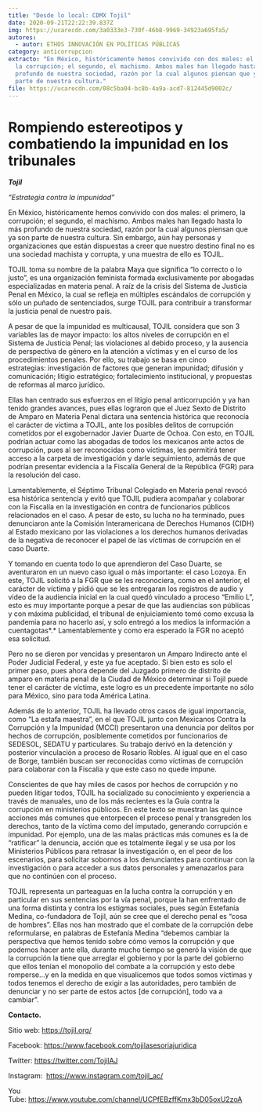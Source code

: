 ```yaml
---
title: "Desde lo local: CDMX Tojil"
date: 2020-09-21T22:22:39.837Z
img: https://ucarecdn.com/3a0333e3-730f-46b8-9969-34923a695fa5/
autores:
  - autor: ETHOS INNOVACIÓN EN POLÍTICAS PÚBLICAS
category: anticorrupcion
extracto: "En México, históricamente hemos convivido con dos males: el primero,
  la corrupción; el segundo, el machismo. Ambos males han llegado hasta lo más
  profundo de nuestra sociedad, razón por la cual algunos piensan que ya son
  parte de nuestra cultura."
file: https://ucarecdn.com/08c5ba04-bc8b-4a9a-acd7-812445d9002c/
---
```

<!--StartFragment-->

# Rompiendo estereotipos y combatiendo la impunidad en los tribunales

[](https://www.ethos.org.mx/wp-content/uploads/2020/09/loro_t_rosa.png)***Tojil***

*“Estrategia contra la impunidad”*

En México, históricamente hemos convivido con dos males: el primero, la corrupción; el segundo, el machismo. Ambos males han llegado hasta lo más profundo de nuestra sociedad, razón por la cual algunos piensan que ya son parte de nuestra cultura. Sin embargo, aún hay personas y organizaciones que están dispuestas a creer que nuestro destino final no es una sociedad machista y corrupta, y una muestra de ello es TOJIL.

TOJIL toma su nombre de la palabra Maya que significa “lo correcto o lo justo”, es una organización feminista formada exclusivamente por abogadas especializadas en materia penal. A raíz de la crisis del Sistema de Justicia Penal en México, la cual se refleja en múltiples escándalos de corrupción y sólo un puñado de sentenciados, surge TOJIL para contribuir a transformar la justicia penal de nuestro país.

A pesar de que la impunidad es multicausal, TOJIL considera que son 3 variables las de mayor impacto: los altos niveles de corrupción en el Sistema de Justicia Penal; las violaciones al debido proceso, y la ausencia de perspectiva de género en la atención a víctimas y en el curso de los procedimientos penales. Por ello, su trabajo se basa en cinco estrategias: investigación de factores que generan impunidad; difusión y comunicación; litigio estratégico; fortalecimiento institucional, y propuestas de reformas al marco jurídico.

Ellas han centrado sus esfuerzos en el litigio penal anticorrupción y ya han tenido grandes avances, pues ellas lograron que el Juez Sexto de Distrito de Amparo en Materia Penal dictara una sentencia histórica que reconocía el carácter de víctima a TOJIL, ante los posibles delitos de corrupción cometidos por el exgobernador Javier Duarte de Ochoa. Con esto, en TOJIL podrían actuar como las abogadas de todos los mexicanos ante actos de corrupción, pues al ser reconocidas como víctimas, les permitirá tener acceso a la carpeta de investigación y darle seguimiento, además de que podrían presentar evidencia a la Fiscalía General de la República (FGR) para la resolución del caso.

Lamentablemente, el Séptimo Tribunal Colegiado en Materia penal revocó esa histórica sentencia y evitó que TOJIL pudiera acompañar y colaborar con la Fiscalía en la investigación en contra de funcionarios públicos relacionados en el caso. A pesar de esto, su lucha no ha terminado, pues denunciaron ante la Comisión Interamericana de Derechos Humanos (CIDH) al Estado mexicano por las violaciones a los derechos humanos derivadas de la negativa de reconocer el papel de las víctimas de corrupción en el caso Duarte. 

Y tomando en cuenta todo lo que aprendieron del Caso Duarte, se aventuraron en un nuevo caso igual o más importante: el caso Lozoya. En este, TOJIL solicitó a la FGR que se les reconociera, como en el anterior, el carácter de víctima y pidió que se les entregaran los registros de audio y video de la audiencia inicial en la cual quedó vinculado a proceso “Emilio L”, esto es muy importante porque a pesar de que las audiencias son públicas y con máxima publicidad, el tribunal de enjuiciamiento tomó como excusa la pandemia para no hacerlo así, y solo entregó a los medios la información a cuentagotas*.* Lamentablemente y como era esperado la FGR no aceptó esa solicitud.

Pero no se dieron por vencidas y presentaron un Amparo Indirecto ante el Poder Judicial Federal, y este ya fue aceptado. Si bien esto es solo el primer paso, pues ahora depende del Juzgado primero de distrito de amparo en materia penal de la Ciudad de México determinar si Tojil puede tener el carácter de víctima, este logro es un precedente importante no sólo para México, sino para toda América Latina. 

Además de lo anterior, TOJIL ha llevado otros casos de igual importancia, como “La estafa maestra”, en el que TOJIL junto con Mexicanos Contra la Corrupción y la Impunidad (MCCI) presentaron una denuncia por delitos por hechos de corrupción, posiblemente cometidos por funcionarios de SEDESOL, SEDATU y particulares. Su trabajo derivó en la detención y posterior vinculación a proceso de Rosario Robles. Al igual que en el caso de Borge, también buscan ser reconocidas como víctimas de corrupción para colaborar con la Fiscalía y que este caso no quede impune.

Conscientes de que hay miles de casos por hechos de corrupción y no pueden litigar todos, TOJIL ha socializado su conocimiento y experiencia a través de manuales, uno de los más recientes es la Guía contra la corrupción en ministerios públicos. En este texto se muestran las quince acciones más comunes que entorpecen el proceso penal y transgreden los derechos, tanto de la víctima como del imputado, generando corrupción e impunidad. Por ejemplo, una de las malas prácticas más comunes es la de “ratificar” la denuncia, acción que es totalmente ilegal y se usa por los Ministerios Públicos para retrasar la investigación o, en el peor de los escenarios, para solicitar sobornos a los denunciantes para continuar con la investigación o para acceder a sus datos personales y amenazarlos para que no continúen con el proceso.

TOJIL representa un parteaguas en la lucha contra la corrupción y en particular en sus sentencias por la vía penal, porque la han enfrentado de una forma distinta y contra los estigmas sociales, pues según Estefanía Medina, co-fundadora de Tojil, aún se cree que el derecho penal es “cosa de hombres”. Ellas nos han mostrado que el combate de la corrupción debe reformularse, en palabras de Estefanía Medina “debemos cambiar la perspectiva que hemos tenido sobre cómo vemos la corrupción y que podemos hacer ante ella, durante mucho tiempo se generó la visión de que la corrupción la tiene que arreglar el gobierno y por la parte del gobierno que ellos tenían el monopolio del combate a la corrupción y esto debe romperse…y en la medida en que visualicemos que todos somos víctimas y todos tenemos el derecho de exigir a las autoridades, pero también de denunciar y no ser parte de estos actos \[de corrupción], todo va a cambiar”.

**Contacto.**

Sitio web: <https://tojil.org/>

Facebook: <https://www.facebook.com/tojilasesoriajuridica>

Twitter: <https://twitter.com/TojilAJ>

Instagram:  <https://www.instagram.com/tojil_ac/>

You Tube: <https://www.youtube.com/channel/UCPfEBzffKmx3bD05oxU2zoA>

<!--EndFragment-->